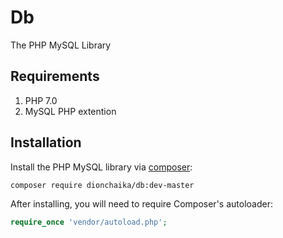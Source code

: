 # Db
The PHP MySQL Library

## Requirements

1. PHP 7.0
2. MySQL PHP extention

## Installation

Install the PHP MySQL library via [composer](https://getcomposer.org/):

```bash
composer require dionchaika/db:dev-master
```

After installing, you will need to require Composer's autoloader:

```php
require_once 'vendor/autoload.php';
```
